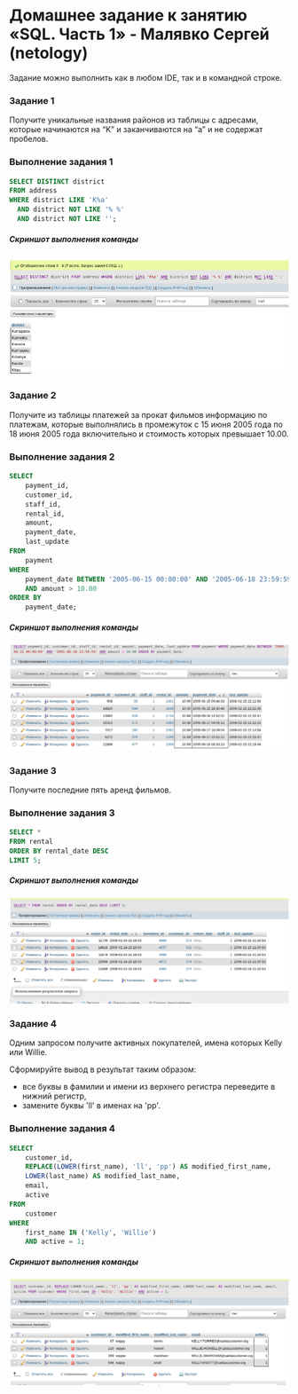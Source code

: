 # Домашнее задание к занятию «SQL. Часть 1» - Малявко Сергей (netology)

Задание можно выполнить как в любом IDE, так и в командной строке.

### Задание 1
Получите уникальные названия районов из таблицы с адресами, которые начинаются на “K” и заканчиваются на “a” и не содержат пробелов.

### Выполнение задания 1
```sql
SELECT DISTINCT district
FROM address
WHERE district LIKE 'K%a' 
  AND district NOT LIKE '% %'
  AND district NOT LIKE '';
```
##### Скриншот выполнения команды
![Скриншот выполнения команды](images/MySQL-1-1.png)

### Задание 2
Получите из таблицы платежей за прокат фильмов информацию по платежам, которые выполнялись в промежуток с 15 июня 2005 года по 18 июня 2005 года включительно и стоимость которых превышает 10.00.

### Выполнение задания 2
```sql
SELECT 
    payment_id,
    customer_id,
    staff_id,
    rental_id,
    amount,
    payment_date,
    last_update
FROM 
    payment
WHERE 
    payment_date BETWEEN '2005-06-15 00:00:00' AND '2005-06-18 23:59:59'
    AND amount > 10.00
ORDER BY 
    payment_date;
```
##### Скриншот выполнения команды
![Скриншот выполнения команды](images/MySQL-2-1.png)

### Задание 3
Получите последние пять аренд фильмов.

### Выполнение задания 3
```sql
SELECT *
FROM rental
ORDER BY rental_date DESC
LIMIT 5;
```
##### Скриншот выполнения команды
![Скриншот выполнения команды](images/MySQL-3-1.png)

### Задание 4
Одним запросом получите активных покупателей, имена которых Kelly или Willie.

Сформируйте вывод в результат таким образом:
- все буквы в фамилии и имени из верхнего регистра переведите в нижний регистр,
- замените буквы 'll' в именах на 'pp'.

### Выполнение задания 4
```sql
SELECT 
    customer_id,
    REPLACE(LOWER(first_name), 'll', 'pp') AS modified_first_name,
    LOWER(last_name) AS modified_last_name,
    email,
    active
FROM 
    customer
WHERE 
    first_name IN ('Kelly', 'Willie')
    AND active = 1;
```
##### Скриншот выполнения команды
![Скриншот выполнения команды](images/MySQL-4-1.png)

